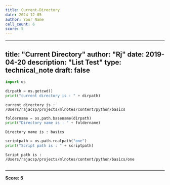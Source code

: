```yaml
---
title: Current-Directory
date: 2024-12-05
author: Your Name
cell_count: 6
score: 5
---
```


---
title: "Current Directory"
author: "Rj"
date: 2019-04-20
description: "List Test"
type: technical_note
draft: false
---

```python
import os
```


```python
dirpath = os.getcwd()
print("current directory is : " + dirpath)
```

    current directory is : /Users/rajacsp/projects/mlnotes/content/python/basics



```python
foldername = os.path.basename(dirpath)
print("Directory name is : " + foldername)
```

    Directory name is : basics



```python
scriptpath = os.path.realpath("one")
print("Script path is : " + scriptpath)
```

    Script path is : /Users/rajacsp/projects/mlnotes/content/python/basics/one



```python

```


---
**Score: 5**